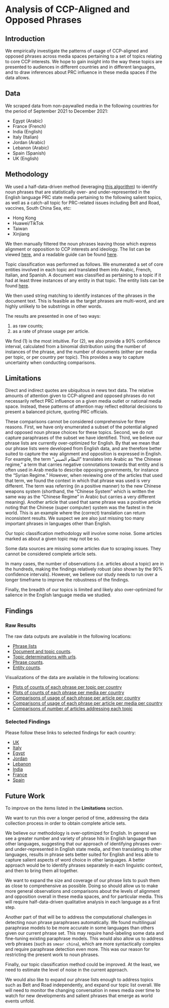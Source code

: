 # Analysis of CCP-Aligned and Opposed Phrases

## Introduction

We empirically investigate the patterns of usage of CCP-aligned and
opposed phrases across media spaces pertaining to a set of topics relating to
core CCP interests. We hope to gain insight into the way these topics are 
presented to audiences in different countries and in different languages, and
to draw inferences about PRC influence in these media spaces if the data allows.

## Data

We scraped data from non-paywalled media in the following countries for the 
period of September 2021 to December 2021:
- Egypt (Arabic)
- France (French)
- India (English)
- Italy (Italian)
- Jordan (Arabic)
- Lebanon (Arabic)
- Spain (Spanish)
- UK (English)

## Methodology

We used a half-data-driven method (leveraging [this algorithm](https://www.cambridge.org/core/services/aop-cambridge-core/content/view/81B3703230D21620B81EB6E2266C7A66/S1047198700002291a.pdf/fightin_words_lexical_feature_selection_and_evaluation_for_identifying_the_content_of_political_conflict.pdf))
to identify noun phrases that are statistically over- and under-represented in the
English language PRC state media pertaining to the following salient topics, 
as well as a catch-all topic for PRC-related issues including Belt and Road, 
vaccines, South China Sea, etc:
- Hong Kong
- Huawei/TikTok
- Taiwan
- Xinjiang

We then manually filtered the noun phrases leaving those which express alignment
or opposition to CCP interests and ideology. The list can be viewed [here](https://github.com/doublethinklab/media-alignment-2022/blob/main/data.csv),
and a readable guide can be found [here](https://github.com/doublethinklab/media-alignment-2022/blob/main/phrase_guide.md).

Topic classification was performed as follows. We enumerated a set of core entities
involved in each topic and translated them into Arabic, French, Italian, and Spanish.
A document was classified as pertaining to a topic if it had at least three instances
of any entity in that topic. The entity lists can be found [here](https://github.com/doublethinklab/media-alignment-2022/blob/main/data.csv).

We then used string matching to identify instances of the phrases in the document text.
This is feasible as the target phrases are multi-word, and are highly unlikely to be 
substrings in other words.

The results are presented in one of two ways:
1. as raw counts;
2. as a rate of phrase usage per article.

We find (1) is the most intuitive.
For (2), we also provide a 90% confidence interval, calculated from a binomial
distribution using the number of instances of the phrase, and the number of 
documents (either per media per topic, or per country per topic).
This provides a way to capture uncertainty when conducting comparisons.

## Limitations

Direct and indirect quotes are ubiquitous in news text data.
The relative amounts of attention given to CCP-aligned and opposed phrases
do not necessarily reflect PRC influence on a given media outlet or national media space.
Instead, these patterns of attention may reflect editorial decisions to present
a balanced picture, quoting PRC officials.

These comparisons cannot be considered comprehensive for three reasons.
First, we have only enumerated a subset of the potential aligned and opposed noun
phrase choices for these topics.
Second, we do not capture paraphrases of the subset we have identified.
Third, we believe our phrase lists are currently over-optimized for English.
By that we mean that our phrase lists were developed from English data, and are
therefore better suited to capture the way alignment and opposition is expressed in English.
For example, the term “النظام الصيني”  translates into Arabic as “the Chinese regime,” a term that carries negative connotations towards that entity and is often used in Arab media to describe opposing governments, for instance the “Syrian Regime.” 
However, when reviewing one of the articles that used that term, we found the context in which that phrase was used is very different. 
The term was referring (in a positive manner) to the new Chinese weapons system (shorthand, the “Chinese System” which is written the same way as the “Chinese Regime” in Arabic but carries a very different meaning). 
Another article that used that same phrase was a positive article noting that the Chinese (super computer) system was the fastest in the world.
This is an example where the (correct) translation can return inconsistent results.
We suspect we are also just missing too many important phrases in languages other than English.

Our topic classification methodology will involve some noise.
Some articles marked as about a given topic may not be so.

Some data sources are missing some articles due to scraping issues.
They cannot be considered complete article sets.

In many cases, the number of observations (i.e. articles about a topic) are 
in the hundreds, making the findings relatively robust (also shown by the 90%
confidence intervals). However, we believe our study needs to run over a longer
timeframe to improve the robustness of the findings.

Finally, the breadth of our topics is limited and likely also over-optimized for salience in the English language media we studied.

## Findings

### Raw Results

The raw data outputs are available in the following locations:
- [Phrase lists](https://github.com/doublethinklab/media-alignment-2022/blob/main/data.csv)
- [Document and topic counts](https://github.com/doublethinklab/media-alignment-2022/blob/main/doc_counts.csv).
- [Topic determinations with urls](https://github.com/doublethinklab/media-alignment-2022/tree/main/topics_urls).
- [Phrase counts](https://github.com/doublethinklab/media-alignment-2022/blob/main/phrase_counts.csv).
- [Entity counts](https://github.com/doublethinklab/media-alignment-2022/blob/main/entity_counts.csv).

Visualizations of the data are available in the following locations:
- [Plots of counts of each phrase per topic per country](https://github.com/doublethinklab/media-alignment-2022/tree/main/country_topic_phrases)
- [Plots of counts of each phrase per media per country](https://github.com/doublethinklab/media-alignment-2022/tree/main/media_topic_phrases)
- [Comparisons of usage of each phrase per article per country](https://github.com/doublethinklab/media-alignment-2022/tree/main/country_phrase_comparison)
- [Comparisons of usage of each phrase per article per media per country](https://github.com/doublethinklab/media-alignment-2022/tree/main/media_phrase_comparison)
- [Comparisons of number of articles addressing each topic](https://github.com/doublethinklab/media-alignment-2022/tree/main/topic_coverage)

### Selected Findings

Please follow these links to selected findings for each country:
- [UK](https://github.com/doublethinklab/media-alignment-2022/blob/main/UK-analysis.md)
- [Italy](https://github.com/doublethinklab/media-alignment-2022/blob/main/Italy-analysis.md)
- [Egypt](https://github.com/doublethinklab/media-alignment-2022/blob/main/Egypt-analysis.md)
- [Jordan](https://github.com/doublethinklab/media-alignment-2022/blob/main/Jordan-analysis.md)
- [Lebanon](https://github.com/doublethinklab/media-alignment-2022/blob/main/Lebanon-analysis.md)
- [India](https://github.com/doublethinklab/media-alignment-2022/blob/main/India-analysis.md)
- [France](https://github.com/doublethinklab/media-alignment-2022/blob/main/France-analysis.md)
- [Spain](https://github.com/doublethinklab/media-alignment-2022/blob/main/Spain-analysis.md)

## Future Work

To improve on the items listed in the **Limitations** section.

We want to run this over a longer period of time, addressing the data collection
process in order to obtain complete article sets.

We believe our methodology is over-optimized for English. In general we see
a greater number and variety of phrase hits in English language than other 
languages, suggesting that our approach of identifying phrases over- and under-represented
in English state media, and then translating to other languages, results in 
phrase sets better suited for English and less able to capture salient aspects
of word choice in other languages. A better approach would be to identify 
phrases separately in each linguistic context, and then to bring them all together.

We want to expand the size and coverage of our phrase lists to push them as close
to comprehensive as possible. Doing so should allow us to make more general 
observations and comparisons about the levels of alignment and opposition overall
in these media spaces, and for particular media. This will require half-data-driven 
qualitative analysis in each language as a first step.

Another part of that will be to address the computational challenges in detecting
noun phrase paraphrases automatically. We found multilingual paraphrase models
to be more accurate in some languages than others given our current phrase set.
This may require hand-labeling some data and fine-tuning existing paraphrase 
models. This would also allow us to address verb phrases (such as `smear china`),
which are more syntactically complex and require paraphrase detection even more.
This was our reason for restricting the present work to noun phrases.

Finally, our topic classification method could be improved. At the least, we 
need to estimate the level of noise in the current approach.

We would also like to expand our phrase lists enough to address topics such as
Belt and Road independently, and expand our topic list overall. We will need to
monitor the changing conversation in news media over time to watch for new
developments and salient phrases that emerge as world events unfold.
